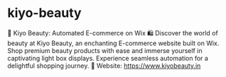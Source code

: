 # kiyo-beauty
🌟 Kiyo Beauty: Automated E-commerce on Wix 🛍️  Discover the world of beauty at Kiyo Beauty, an enchanting E-commerce website built on Wix. Shop premium beauty products with ease and immerse yourself in captivating light box displays. Experience seamless automation for a delightful shopping journey.  🔗 Website: https://www.kiyobeauty.in
